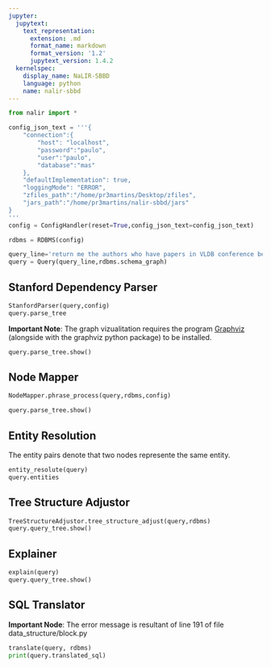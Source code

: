```yaml
---
jupyter:
  jupytext:
    text_representation:
      extension: .md
      format_name: markdown
      format_version: '1.2'
      jupytext_version: 1.4.2
  kernelspec:
    display_name: NaLIR-SBBD
    language: python
    name: nalir-sbbd
---
```


```python
from nalir import *
```

```python
config_json_text = '''{
    "connection":{
        "host": "localhost",
        "password":"paulo",
        "user":"paulo",
        "database":"mas"
    },
    "defaultImplementation": true,
    "loggingMode": "ERROR",
    "zfiles_path":"/home/pr3martins/Desktop/zfiles",
    "jars_path":"/home/pr3martins/nalir-sbbd/jars"
}
'''
config = ConfigHandler(reset=True,config_json_text=config_json_text)
```

```python
rdbms = RDBMS(config)
```

```python
query_line='return me the authors who have papers in VLDB conference before 2002 after 1995.'
query = Query(query_line,rdbms.schema_graph)
```

## Stanford Dependency Parser

```python
StanfordParser(query,config)
query.parse_tree
```

**Important Note**: The graph vizualitation requires the program [Graphviz](https://graphviz.org/) (alongside with the graphviz python package) to be installed.

```python
query.parse_tree.show()
```

## Node Mapper

```python
NodeMapper.phrase_process(query,rdbms,config)
```

```python
query.parse_tree.show()
```

##  Entity Resolution


The entity pairs denote that two nodes represente the same entity.

```python
entity_resolute(query)
query.entities
```

## Tree Structure Adjustor

```python
TreeStructureAdjustor.tree_structure_adjust(query,rdbms)
query.query_tree.show()
```

## Explainer

```python
explain(query)
query.query_tree.show()
```

## SQL Translator


**Important Node**: The error message is resultant of line 191 of file data_structure/block.py

```python
translate(query, rdbms)
print(query.translated_sql)
```
